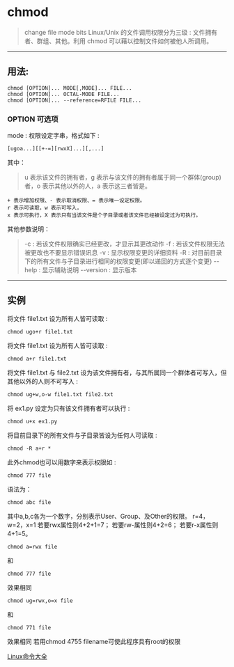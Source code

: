 # chmod
> change file mode bits
Linux/Unix 的文件调用权限分为三级 : 文件拥有者、群组、其他。利用 chmod 可以藉以控制文件如何被他人所调用。

----------------------------------
## 用法: 
```
chmod [OPTION]... MODE[,MODE]... FILE...
chmod [OPTION]... OCTAL-MODE FILE...
chmod [OPTION]... --reference=RFILE FILE...
```
### OPTION 可选项 
mode : 权限设定字串，格式如下 :
```
[ugoa...][[+-=][rwxX]...][,...]
```
其中：
> u 表示该文件的拥有者，g 表示与该文件的拥有者属于同一个群体(group)者，o 表示其他以外的人，a 表示这三者皆是。
```
+ 表示增加权限、- 表示取消权限、= 表示唯一设定权限。
r 表示可读取，w 表示可写入，
x 表示可执行，X 表示只有当该文件是个子目录或者该文件已经被设定过为可执行。
```

其他参数说明：
> -c : 若该文件权限确实已经更改，才显示其更改动作
-f : 若该文件权限无法被更改也不要显示错误讯息
-v : 显示权限变更的详细资料
-R : 对目前目录下的所有文件与子目录进行相同的权限变更(即以递回的方式逐个变更)
--help : 显示辅助说明
--version : 显示版本

--------------------------------
## 实例
将文件 file1.txt 设为所有人皆可读取 :
```
chmod ugo+r file1.txt
```
将文件 file1.txt 设为所有人皆可读取 :
```
chmod a+r file1.txt
```
将文件 file1.txt 与 file2.txt 设为该文件拥有者，与其所属同一个群体者可写入，但其他以外的人则不可写入 :
```
chmod ug+w,o-w file1.txt file2.txt
```
将 ex1.py 设定为只有该文件拥有者可以执行 :
```
chmod u+x ex1.py
```
将目前目录下的所有文件与子目录皆设为任何人可读取 :
```
chmod -R a+r *
```
此外chmod也可以用数字来表示权限如 :
```
chmod 777 file
```
语法为：
```
chmod abc file
```
其中a,b,c各为一个数字，分别表示User、Group、及Other的权限。
r=4，w=2，x=1
若要rwx属性则4+2+1=7；
若要rw-属性则4+2=6；
若要r-x属性则4+1=5。
```
chmod a=rwx file
```
和
```
chmod 777 file
```
效果相同
```
chmod ug=rwx,o=x file
```
和
```
chmod 771 file
```
效果相同
若用chmod 4755 filename可使此程序具有root的权限


[Linux命令大全](http://www.runoob.com/linux/linux-command-manual.html "Linux命令大全")